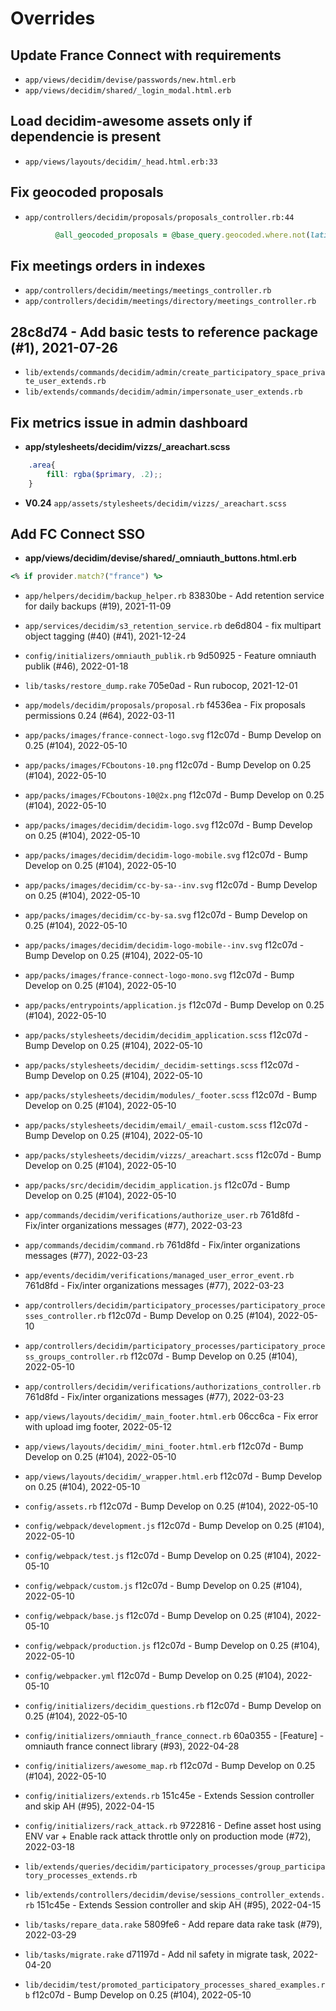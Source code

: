 # Overrides

## Update France Connect with requirements
* `app/views/decidim/devise/passwords/new.html.erb`
* `app/views/decidim/shared/_login_modal.html.erb`

## Load decidim-awesome assets only if dependencie is present
* `app/views/layouts/decidim/_head.html.erb:33`

## Fix geocoded proposals
* `app/controllers/decidim/proposals/proposals_controller.rb:44`
```ruby
          @all_geocoded_proposals = @base_query.geocoded.where.not(latitude: Float::NAN, longitude: Float::NAN)
```

## Fix meetings orders in indexes
* `app/controllers/decidim/meetings/meetings_controller.rb`
* `app/controllers/decidim/meetings/directory/meetings_controller.rb`
## 28c8d74 - Add basic tests to reference package (#1), 2021-07-26
* `lib/extends/commands/decidim/admin/create_participatory_space_private_user_extends.rb`
* `lib/extends/commands/decidim/admin/impersonate_user_extends.rb`
## Fix metrics issue in admin dashboard
 - **app/stylesheets/decidim/vizzs/_areachart.scss**
```scss
    .area{
        fill: rgba($primary, .2);;
    }
```

 - **V0.24** `app/assets/stylesheets/decidim/vizzs/_areachart.scss`

## Add FC Connect SSO
 - **app/views/decidim/devise/shared/_omniauth_buttons.html.erb**
```ruby
<% if provider.match?("france") %>
```

* `app/helpers/decidim/backup_helper.rb`
83830be - Add retention service for daily backups (#19), 2021-11-09

* `app/services/decidim/s3_retention_service.rb`
de6d804 - fix multipart object tagging (#40) (#41), 2021-12-24

* `config/initializers/omniauth_publik.rb`
9d50925 - Feature omniauth publik (#46), 2022-01-18

* `lib/tasks/restore_dump.rake`
705e0ad - Run rubocop, 2021-12-01

* `app/models/decidim/proposals/proposal.rb`
f4536ea - Fix proposals permissions 0.24 (#64), 2022-03-11

* `app/packs/images/france-connect-logo.svg`
f12c07d - Bump Develop on 0.25 (#104), 2022-05-10

* `app/packs/images/FCboutons-10.png`
f12c07d - Bump Develop on 0.25 (#104), 2022-05-10

* `app/packs/images/FCboutons-10@2x.png`
f12c07d - Bump Develop on 0.25 (#104), 2022-05-10

* `app/packs/images/decidim/decidim-logo.svg`
f12c07d - Bump Develop on 0.25 (#104), 2022-05-10

* `app/packs/images/decidim/decidim-logo-mobile.svg`
f12c07d - Bump Develop on 0.25 (#104), 2022-05-10

* `app/packs/images/decidim/cc-by-sa--inv.svg`
f12c07d - Bump Develop on 0.25 (#104), 2022-05-10

* `app/packs/images/decidim/cc-by-sa.svg`
f12c07d - Bump Develop on 0.25 (#104), 2022-05-10

* `app/packs/images/decidim/decidim-logo-mobile--inv.svg`
f12c07d - Bump Develop on 0.25 (#104), 2022-05-10

* `app/packs/images/france-connect-logo-mono.svg`
f12c07d - Bump Develop on 0.25 (#104), 2022-05-10

* `app/packs/entrypoints/application.js`
f12c07d - Bump Develop on 0.25 (#104), 2022-05-10

* `app/packs/stylesheets/decidim/decidim_application.scss`
f12c07d - Bump Develop on 0.25 (#104), 2022-05-10

* `app/packs/stylesheets/decidim/_decidim-settings.scss`
f12c07d - Bump Develop on 0.25 (#104), 2022-05-10

* `app/packs/stylesheets/decidim/modules/_footer.scss`
f12c07d - Bump Develop on 0.25 (#104), 2022-05-10

* `app/packs/stylesheets/decidim/email/_email-custom.scss`
f12c07d - Bump Develop on 0.25 (#104), 2022-05-10

* `app/packs/stylesheets/decidim/vizzs/_areachart.scss`
f12c07d - Bump Develop on 0.25 (#104), 2022-05-10

* `app/packs/src/decidim/decidim_application.js`
f12c07d - Bump Develop on 0.25 (#104), 2022-05-10

* `app/commands/decidim/verifications/authorize_user.rb`
761d8fd - Fix/inter organizations messages (#77), 2022-03-23

* `app/commands/decidim/command.rb`
761d8fd - Fix/inter organizations messages (#77), 2022-03-23

* `app/events/decidim/verifications/managed_user_error_event.rb`
761d8fd - Fix/inter organizations messages (#77), 2022-03-23

* `app/controllers/decidim/participatory_processes/participatory_processes_controller.rb`
f12c07d - Bump Develop on 0.25 (#104), 2022-05-10

* `app/controllers/decidim/participatory_processes/participatory_process_groups_controller.rb`
f12c07d - Bump Develop on 0.25 (#104), 2022-05-10

* `app/controllers/decidim/verifications/authorizations_controller.rb`
761d8fd - Fix/inter organizations messages (#77), 2022-03-23

* `app/views/layouts/decidim/_main_footer.html.erb`
06cc6ca - Fix error with upload img footer, 2022-05-12

* `app/views/layouts/decidim/_mini_footer.html.erb`
f12c07d - Bump Develop on 0.25 (#104), 2022-05-10

* `app/views/layouts/decidim/_wrapper.html.erb`
f12c07d - Bump Develop on 0.25 (#104), 2022-05-10

* `config/assets.rb`
f12c07d - Bump Develop on 0.25 (#104), 2022-05-10

* `config/webpack/development.js`
f12c07d - Bump Develop on 0.25 (#104), 2022-05-10

* `config/webpack/test.js`
f12c07d - Bump Develop on 0.25 (#104), 2022-05-10

* `config/webpack/custom.js`
f12c07d - Bump Develop on 0.25 (#104), 2022-05-10

* `config/webpack/base.js`
f12c07d - Bump Develop on 0.25 (#104), 2022-05-10

* `config/webpack/production.js`
f12c07d - Bump Develop on 0.25 (#104), 2022-05-10

* `config/webpacker.yml`
f12c07d - Bump Develop on 0.25 (#104), 2022-05-10

* `config/initializers/decidim_questions.rb`
f12c07d - Bump Develop on 0.25 (#104), 2022-05-10

* `config/initializers/omniauth_france_connect.rb`
60a0355 - [Feature] - omniauth france connect library (#93), 2022-04-28

* `config/initializers/awesome_map.rb`
f12c07d - Bump Develop on 0.25 (#104), 2022-05-10

* `config/initializers/extends.rb`
151c45e - Extends Session controller and skip AH (#95), 2022-04-15

* `config/initializers/rack_attack.rb`
9722816 - Define asset host using ENV var + Enable rack attack throttle only on production mode (#72), 2022-03-18

* `lib/extends/queries/decidim/participatory_processes/group_participatory_processes_extends.rb`


* `lib/extends/controllers/decidim/devise/sessions_controller_extends.rb`
151c45e - Extends Session controller and skip AH (#95), 2022-04-15

* `lib/tasks/repare_data.rake`
5809fe6 - Add repare data rake task (#79), 2022-03-29

* `lib/tasks/migrate.rake`
d71197d - Add nil safety in migrate task, 2022-04-20

* `lib/decidim/test/promoted_participatory_processes_shared_examples.rb`
f12c07d - Bump Develop on 0.25 (#104), 2022-05-10
